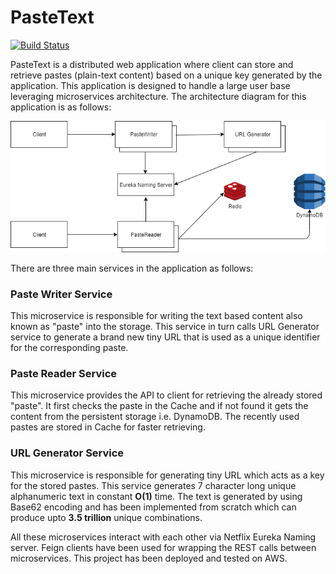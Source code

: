 # PasteText

[![Build Status](https://travis-ci.org/joemccann/dillinger.svg?branch=master)](https://travis-ci.org/joemccann/dillinger)

PasteText is a distributed web application where client can store and retrieve pastes (plain-text content) based on a unique key generated by the application. This application is designed to handle a large user base leveraging microservices architecture. The architecture diagram for this application is as follows:

![](resources/images/sysDesign.png)

There are three main services in the application as follows:

### Paste Writer Service
This microservice is responsible for writing the text based content also known as "paste" into the storage. This service in turn calls URL Generator service to generate a brand new tiny URL that is used as a unique identifier for the corresponding paste.

### Paste Reader Service
This microservice provides the API to client for retrieving the already stored "paste". It first checks the paste in the Cache and if not found it gets the content from the persistent storage i.e. DynamoDB. The recently used pastes are stored in Cache for faster retrieving.

### URL Generator Service
This microservice is responsible for generating tiny URL which acts as a key for the stored pastes. This service generates 7 character long unique alphanumeric text in constant **O(1)** time. The text is generated by using Base62 encoding and has been implemented from scratch which can produce upto **3.5 trillion** unique combinations.

All these microservices interact with each other via Netflix Eureka Naming server. Feign clients have been used for wrapping the REST calls between microservices. This project has been deployed and tested on AWS.